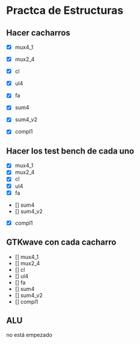 # Practca de Estructuras

## Hacer cacharros

- [x] mux4_1
- [x] mux2_4
- [x] cl
- [x] ul4
- [x] fa
- [x] sum4
- [x] sum4_v2
- [x] compl1


## Hacer los test bench de cada uno

- [x] mux4_1
- [x] mux2_4
- [x] cl
- [x] ul4
- [x] fa
- [] sum4
- [] sum4_v2
- [x] compl1

## GTKwave con cada cacharro

- [] mux4_1
- [] mux2_4
- [] cl
- [] ul4
- [] fa
- [] sum4
- [] sum4_v2
- [] compl1


## ALU
no está empezado